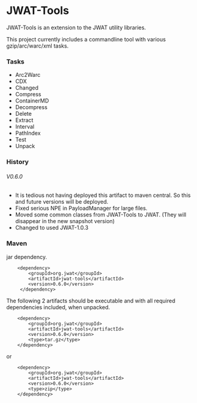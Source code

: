 # JWAT-Tools #

JWAT-Tools is an extension to the JWAT utility libraries.

This project currently includes a commandline tool with various gzip/arc/warc/xml tasks.

### Tasks ###

* Arc2Warc
* CDX
* Changed
* Compress
* ContainerMD
* Decompress
* Delete
* Extract
* Interval
* PathIndex
* Test
* Unpack

### History ###

###### V0.6.0 ######

* It is tedious not having deployed this artifact to maven central. So this and future versions will be deployed.
* Fixed serious NPE in PayloadManager for large files.
* Moved some common classes from JWAT-Tools to JWAT. (They will disappear in the new snapshot version)
* Changed to used JWAT-1.0.3

### Maven ###

jar dependency.

        <dependency>
            <groupId>org.jwat</groupId>
            <artifactId>jwat-tools</artifactId>
            <version>0.6.0</version>
         </dependency>

The following 2 artifacts should be executable and with all required dependencies included, when unpacked.

        <dependency>
            <groupId>org.jwat</groupId>
            <artifactId>jwat-tools</artifactId>
            <version>0.6.0</version>
            <type>tar.gz</type>
        </dependency>

or

        <dependency>
            <groupId>org.jwat</groupId>
            <artifactId>jwat-tools</artifactId>
            <version>0.6.0</version>
            <type>zip</type>
        </dependency>